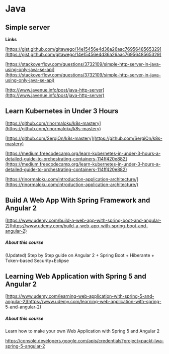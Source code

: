 # Java

## Simple server
**Links**

[https://gist.github.com/gitawego/14e15456e4d36a26aac7695648565329](https://gist.github.com/gitawego/14e15456e4d36a26aac7695648565329)

[https://stackoverflow.com/questions/3732109/simple-http-server-in-java-using-only-java-se-api](https://stackoverflow.com/questions/3732109/simple-http-server-in-java-using-only-java-se-api)

[http://www.javenue.info/post/java-http-server](http://www.javenue.info/post/java-http-server)


## Learn Kubernetes in Under 3 Hours

[https://github.com/rinormaloku/k8s-mastery](https://github.com/rinormaloku/k8s-mastery)

[https://github.com/SergiOn/k8s-mastery](https://github.com/SergiOn/k8s-mastery)

[https://medium.freecodecamp.org/learn-kubernetes-in-under-3-hours-a-detailed-guide-to-orchestrating-containers-114ff420e882](https://medium.freecodecamp.org/learn-kubernetes-in-under-3-hours-a-detailed-guide-to-orchestrating-containers-114ff420e882)

[https://rinormaloku.com/introduction-application-architecture/](https://rinormaloku.com/introduction-application-architecture/)


## Build A Web App With Spring Framework and Angular 2

[https://www.udemy.com/build-a-web-app-with-spring-boot-and-angular-2](https://www.udemy.com/build-a-web-app-with-spring-boot-and-angular-2)

##### About this course

(Updated) Step by Step guide on Angular 2 + Spring Boot + Hiberante + Token-based Security+Eclipse


## Learning Web Application with Spring 5 and Angular 2

[https://www.udemy.com/learning-web-application-with-spring-5-and-angular-2](https://www.udemy.com/learning-web-application-with-spring-5-and-angular-2)

##### About this course

Learn how to make your own Web Application with Spring 5 and Angular 2

https://console.developers.google.com/apis/credentials?project=packt-lwa-spring-5-angular-2
